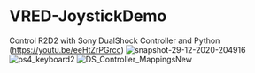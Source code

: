 # VRED-JoystickDemo
Control R2D2 with Sony DualShock Controller and Python (https://youtu.be/eeHtZrPGrcc)
![snapshot-29-12-2020-204916](https://user-images.githubusercontent.com/39199224/103324939-65598180-4a17-11eb-8c43-eec99798ca54.png)
![ps4_keyboard2](https://user-images.githubusercontent.com/39199224/103419586-b1b0d880-4b61-11eb-981f-d6dc82a7e41f.png)
![DS_Controller_MappingsNew](https://user-images.githubusercontent.com/39199224/103419123-af4d7f00-4b5f-11eb-9c1b-ccd64c92c05c.png)
